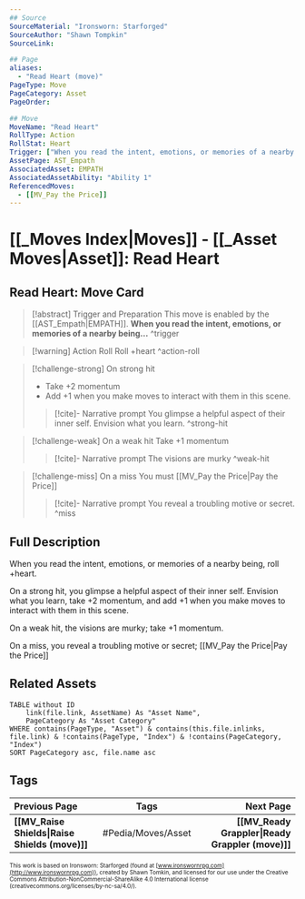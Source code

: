 ```yaml
---
## Source
SourceMaterial: "Ironsworn: Starforged"
SourceAuthor: "Shawn Tompkin"
SourceLink: 

## Page
aliases:
  - "Read Heart (move)"
PageType: Move
PageCategory: Asset
PageOrder: 

## Move
MoveName: "Read Heart"
RollType: Action
RollStat: Heart
Trigger: ["When you read the intent, emotions, or memories of a nearby being"]
AssetPage: AST_Empath
AssociatedAsset: EMPATH
AssociatedAssetAbility: "Ability 1"
ReferencedMoves: 
  - [[MV_Pay the Price]]
---
```

# [[_Moves Index|Moves]] - [[_Asset Moves|Asset]]: Read Heart
## Read Heart: Move Card
>[!abstract]  Trigger and Preparation
>This move is enabled by the [[AST_Empath|EMPATH]].
>**When you read the intent, emotions, or memories of a nearby being...** ^trigger

> [!warning] Action Roll
> Roll +heart ^action-roll

> [!challenge-strong] On strong hit
>  - Take +2 momentum
>  - Add +1 when you make moves to interact with them in this scene.
> > [!cite]- Narrative prompt
> > You glimpse a helpful aspect of their inner self. Envision what you learn. ^strong-hit

> [!challenge-weak] On a weak hit
> Take +1 momentum
> > [!cite]- Narrative prompt 
> > The visions are murky ^weak-hit

> [!challenge-miss] On a miss
> You must [[MV_Pay the Price|Pay the Price]]
> > [!cite]- Narrative prompt
> > You reveal a troubling motive or secret. ^miss

## Full Description
When you read the intent, emotions, or memories of a nearby being, roll +heart. 

On a strong hit, you glimpse a helpful aspect of their inner self. Envision what you learn, take +2 momentum, and add +1 when you make moves to interact with them in this scene. 

On a weak hit, the visions are murky; take +1 momentum. 

On a miss, you reveal a troubling motive or secret; [[MV_Pay the Price|Pay the Price]]

## Related Assets
```dataview
TABLE without ID
	link(file.link, AssetName) As "Asset Name",
	PageCategory As "Asset Category"
WHERE contains(PageType, "Asset") & contains(this.file.inlinks, file.link) & !contains(PageType, "Index") & !contains(PageCategory, "Index")
SORT PageCategory asc, file.name asc
```

## Tags
| Previous Page | Tags | Next Page |
|:--- |:---:| ---:|
| **[[MV_Raise Shields\|Raise Shields (move)]]** | #Pedia/Moves/Asset | **[[MV_Ready Grappler\|Ready Grappler (move)]]** |

<font size=-2>This work is based on Ironsworn: Starforged (found at [www.ironswornrpg.com](http://www.ironswornrpg.com)), created by Shawn Tomkin, and licensed for our use under the Creative Commons Attribution-NonCommercial-ShareAlike 4.0 International license  (creativecommons.org/licenses/by-nc-sa/4.0/).</font>

